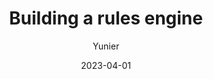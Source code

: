 ---
title: Building a rules engine
tags: []
author: "Yunier"
date: "2023-04-01"
description: "Creating a rules engine"
published: false
---